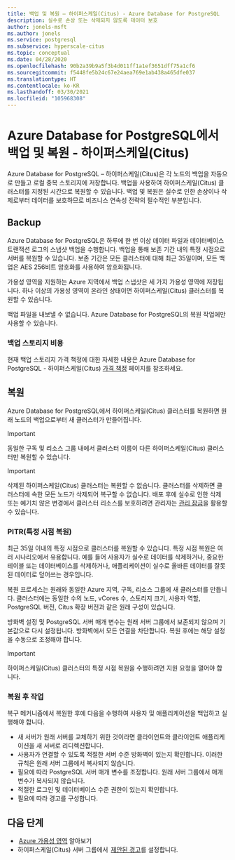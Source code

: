 ```yaml
---
title: 백업 및 복원 – 하이퍼스케일(Citus) - Azure Database for PostgreSQL
description: 실수로 손상 또는 삭제되지 않도록 데이터 보호
author: jonels-msft
ms.author: jonels
ms.service: postgresql
ms.subservice: hyperscale-citus
ms.topic: conceptual
ms.date: 04/28/2020
ms.openlocfilehash: 90b2a39b9a5f3b4d011ff1a1ef3651dff75a1cf6
ms.sourcegitcommit: f5448fe5b24c67e24aea769e1ab438a465dfe037
ms.translationtype: HT
ms.contentlocale: ko-KR
ms.lasthandoff: 03/30/2021
ms.locfileid: "105968308"
---
```

# <a name="backup-and-restore-in-azure-database-for-postgresql---hyperscale-citus"></a>Azure Database for PostgreSQL에서 백업 및 복원 - 하이퍼스케일(Citus)

Azure Database for PostgreSQL – 하이퍼스케일(Citus)은 각 노드의 백업을 자동으로 만들고 로컬 중복 스토리지에 저장합니다. 백업을 사용하여 하이퍼스케일(Citus) 클러스터를 지정된 시간으로 복원할 수 있습니다. 백업 및 복원은 실수로 인한 손상이나 삭제로부터 데이터를 보호하므로 비즈니스 연속성 전략의 필수적인 부분입니다.

## <a name="backups"></a>Backup

Azure Database for PostgreSQL은 하루에 한 번 이상 데이터 파일과 데이터베이스 트랜잭션 로그의 스냅샷 백업을 수행합니다. 백업을 통해 보존 기간 내의 특정 시점으로 서버를 복원할 수 있습니다. 보존 기간은 모든 클러스터에 대해 최근 35일이며, 모든 백업은 AES 256비트 암호화를 사용하여 암호화됩니다.

가용성 영역을 지원하는 Azure 지역에서 백업 스냅샷은 세 가지 가용성 영역에 저장됩니다. 하나 이상의 가용성 영역이 온라인 상태이면 하이퍼스케일(Citus) 클러스터를 복원할 수 있습니다.

백업 파일을 내보낼 수 없습니다. Azure Database for PostgreSQL의 복원 작업에만 사용할 수 있습니다.

### <a name="backup-storage-cost"></a>백업 스토리지 비용

현재 백업 스토리지 가격 책정에 대한 자세한 내용은 Azure Database for PostgreSQL - 하이퍼스케일(Citus) [가격 책정](https://azure.microsoft.com/pricing/details/postgresql/hyperscale-citus/) 페이지를 참조하세요.

## <a name="restore"></a>복원

Azure Database for PostgreSQL에서 하이퍼스케일(Citus) 클러스터를 복원하면 원래 노드의 백업으로부터 새 클러스터가 만들어집니다. 

> [!IMPORTANT]
>동일한 구독 및 리소스 그룹 내에서 클러스터 이름이 다른 하이퍼스케일(Citus) 클러스터만 복원할 수 있습니다.


> [!IMPORTANT]
> 삭제된 하이퍼스케일(Citus) 클러스터는 복원할 수 없습니다. 클러스터를 삭제하면 클러스터에 속한 모든 노드가 삭제되어 복구할 수 없습니다. 배포 후에 실수로 인한 삭제 또는 예기치 않은 변경에서 클러스터 리소스를 보호하려면 관리자는 [관리 잠금](../azure-resource-manager/management/lock-resources.md)을 활용할 수 있습니다.

### <a name="point-in-time-restore-pitr"></a>PITR(특정 시점 복원)

최근 35일 이내의 특정 시점으로 클러스터를 복원할 수 있습니다.
특정 시점 복원은 여러 시나리오에서 유용합니다. 예를 들어 사용자가 실수로 데이터를 삭제하거나, 중요한 테이블 또는 데이터베이스를 삭제하거나, 애플리케이션이 실수로 올바른 데이터를 잘못된 데이터로 덮어쓰는 경우입니다.

복원 프로세스는 원래와 동일한 Azure 지역, 구독, 리소스 그룹에 새 클러스터를 만듭니다. 클러스터에는 동일한 수의 노드, vCores 수, 스토리지 크기, 사용자 역할, PostgreSQL 버전, Citus 확장 버전과 같은 원래 구성이 있습니다.

방화벽 설정 및 PostgreSQL 서버 매개 변수는 원래 서버 그룹에서 보존되지 않으며 기본값으로 다시 설정됩니다. 방화벽에서 모든 연결을 차단합니다. 복원 후에는 해당 설정을 수동으로 조정해야 합니다.

> [!IMPORTANT]
> 하이퍼스케일(Citus) 클러스터의 특정 시점 복원을 수행하려면 지원 요청을 열어야 합니다.

### <a name="post-restore-tasks"></a>복원 후 작업

복구 메커니즘에서 복원한 후에 다음을 수행하여 사용자 및 애플리케이션을 백업하고 실행해야 합니다.

* 새 서버가 원래 서버를 교체하기 위한 것이라면 클라이언트와 클라이언트 애플리케이션을 새 서버로 리디렉션합니다.
* 사용자가 연결할 수 있도록 적절한 서버 수준 방화벽이 있는지 확인합니다. 이러한 규칙은 원래 서버 그룹에서 복사되지 않습니다.
* 필요에 따라 PostgreSQL 서버 매개 변수를 조정합니다. 원래 서버 그룹에서 매개 변수가 복사되지 않습니다.
* 적절한 로그인 및 데이터베이스 수준 권한이 있는지 확인합니다.
* 필요에 따라 경고를 구성합니다.

## <a name="next-steps"></a>다음 단계

*  [Azure 가용성 영역](../availability-zones/az-overview.md) 알아보기
* 하이퍼스케일(Citus) 서버 그룹에서  [제안된 경고](./howto-hyperscale-alert-on-metric.md#suggested-alerts)를 설정합니다.
